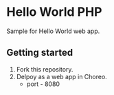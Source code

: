# Hello World PHP

Sample for Hello World web app.

## Getting started

1. Fork this repository.
2. Delpoy as a web app in Choreo. 
   - port - 8080